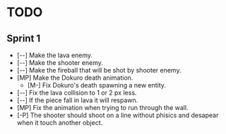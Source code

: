 TODO
====

Sprint 1
--------

* [--] Make the lava enemy.
* [--] Make the shooter enemy.
* [--] Make the fireball that will be shot by shooter enemy.
* [MP] Make the Dokuro death animation.
  * [M-] Fix Dokuro's death spawning a new entity.
* [--] Fix the lava collision to 1 or 2 px less.
* [--] If the piece fall in lava it will respawn.
* [MP] Fix the animation when trying to run through the wall.
* [-P] The shooter should shoot on a line without phisics and desapear when it touch another object.
